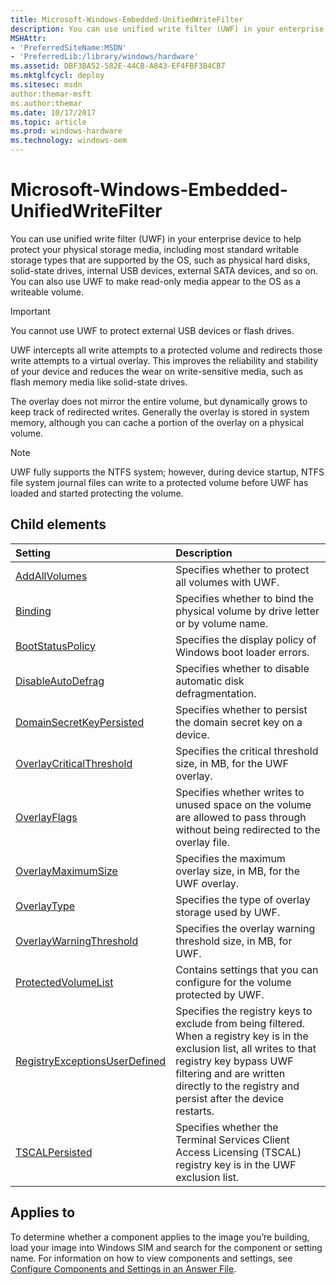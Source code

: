 ```yaml
---
title: Microsoft-Windows-Embedded-UnifiedWriteFilter
description: You can use unified write filter (UWF) in your enterprise device to help protect your physical storage media, including most standard writable storage types that are supported by the OS, such as physical hard disks, solid-state drives, internal USB devices, external SATA devices, and so on. You can also use UWF to make read-only media appear to the OS as a writeable volume.Important  You cannot use UWF to protect external USB devices or flash drives.� UWF intercepts all write attempts to a protected volume and redirects those write attempts to a virtual overlay. This improves the reliability and stability of your device and reduces the wear on write-sensitive media, such as flash memory media like solid-state drives.The overlay does not mirror the entire volume, but dynamically grows to keep track of redirected writes. Generally the overlay is stored in system memory, although you can cache a portion of the overlay on a physical volume.Note � UWF fully supports the NTFS system; however, during device startup, NTFS file system journal files can write to a protected volume before UWF has loaded and started protecting the volume. .
MSHAttr:
- 'PreferredSiteName:MSDN'
- 'PreferredLib:/library/windows/hardware'
ms.assetid: DBF3BA52-582E-44CB-A843-EF4FBF3B4CB7
ms.mktglfcycl: deploy
ms.sitesec: msdn
author:themar-msft
ms.author:themar
ms.date: 10/17/2017
ms.topic: article
ms.prod: windows-hardware
ms.technology: windows-oem
---
```

# Microsoft-Windows-Embedded-UnifiedWriteFilter

You can use unified write filter (UWF) in your enterprise device to help protect your physical storage media, including most standard writable storage types that are supported by the OS, such as physical hard disks, solid-state drives, internal USB devices, external SATA devices, and so on. You can also use UWF to make read-only media appear to the OS as a writeable volume.

> [!Important]
> You cannot use UWF to protect external USB devices or flash drives.

UWF intercepts all write attempts to a protected volume and redirects those write attempts to a virtual overlay. This improves the reliability and stability of your device and reduces the wear on write-sensitive media, such as flash memory media like solid-state drives.

The overlay does not mirror the entire volume, but dynamically grows to keep track of redirected writes. Generally the overlay is stored in system memory, although you can cache a portion of the overlay on a physical volume.

> [!Note]
> UWF fully supports the NTFS system; however, during device startup, NTFS file system journal files can write to a protected volume before UWF has loaded and started protecting the volume.

## Child elements

| Setting                 | Description                                                                           |
|:------------------------|:--------------------------------------------------------------------------------------|
| [AddAllVolumes](microsoft-windows-embedded-unifiedwritefilter-addallvolumes.md) | Specifies whether to protect all volumes with UWF. |
| [Binding](microsoft-windows-embedded-unifiedwritefilter-binding.md) | Specifies whether to bind the physical volume by drive letter or by volume name. |
| [BootStatusPolicy](microsoft-windows-embedded-unifiedwritefilter-bootstatuspolicy.md) | Specifies the display policy of Windows boot loader errors. |
| [DisableAutoDefrag](microsoft-windows-embedded-unifiedwritefilter-disableautodefrag.md) | Specifies whether to disable automatic disk defragmentation. |
| [DomainSecretKeyPersisted](microsoft-windows-embedded-unifiedwritefilter-domainsecretkeypersisted.md) | Specifies whether to persist the domain secret key on a device. |
| [OverlayCriticalThreshold](microsoft-windows-embedded-unifiedwritefilter-overlaycriticalthreshold.md) | Specifies the critical threshold size, in MB, for the UWF overlay. |
| [OverlayFlags](microsoft-windows-embedded-unifiedwritefilter-overlayflags.md) | Specifies whether writes to unused space on the volume are allowed to pass through without being redirected to the overlay file. |
| [OverlayMaximumSize](microsoft-windows-embedded-unifiedwritefilter-overlaymaximumsize.md) | Specifies the maximum overlay size, in MB, for the UWF overlay. |
| [OverlayType](microsoft-windows-embedded-unifiedwritefilter-overlaytype.md) | Specifies the type of overlay storage used by UWF. |
| [OverlayWarningThreshold](microsoft-windows-embedded-unifiedwritefilter-overlaywarningthreshold.md) | Specifies the overlay warning threshold size, in MB, for UWF. |
| [ProtectedVolumeList](microsoft-windows-embedded-unifiedwritefilter-protectedvolumelist.md) | Contains settings that you can configure for the volume protected by UWF. |
| [RegistryExceptionsUserDefined](microsoft-windows-embedded-unifiedwritefilter-registryexceptionsuserdefined.md) | Specifies the registry keys to exclude from being filtered. When a registry key is in the exclusion list, all writes to that registry key bypass UWF filtering and are written directly to the registry and persist after the device restarts. |
| [TSCALPersisted](microsoft-windows-embedded-unifiedwritefilter-tscalpersisted.md) | Specifies whether the Terminal Services Client Access Licensing (TSCAL) registry key is in the UWF exclusion list. |

## Applies to

To determine whether a component applies to the image you’re building, load your image into Windows SIM and search for the component or setting name. For information on how to view components and settings, see [Configure Components and Settings in an Answer File](https://docs.microsoft.com/en-us/windows-hardware/customize/desktop/wsim/configure-components-and-settings-in-an-answer-file).
